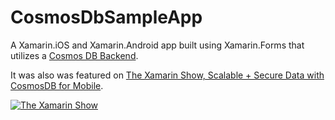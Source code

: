 # CosmosDbSampleApp

A Xamarin.iOS and Xamarin.Android app built using Xamarin.Forms that utilizes a [Cosmos DB Backend](https://docs.microsoft.com/azure/cosmos-db/mobile-apps-with-xamarin?WT.mc_id=CosmosDbSampleApp-github-bramin).

It was also was featured on [The Xamarin Show, Scalable + Secure Data with CosmosDB for Mobile](https://channel9.msdn.com/Shows/XamarinShow/Scalable--Service-Data-with-CosmosDB-for-Mobile?WT.mc_id=CosmosDbSampleApp-github-bramin).

[![The Xamarin Show](https://user-images.githubusercontent.com/13558917/57717092-4b471180-762f-11e9-9ee7-a5e9b66bb389.png)](https://channel9.msdn.com/Shows/XamarinShow/Scalable--Service-Data-with-CosmosDB-for-Mobile?WT.mc_id=CosmosDbSampleApp-github-bramin)
